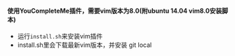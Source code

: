 
#### 使用YouCompleteMe插件，需要vim版本为8.0(附ubuntu 14.04 vim8.0安装脚本)

* 运行```install.sh```来安装vim插件
* install.sh里会下载最新vim版本，并安装
git local

